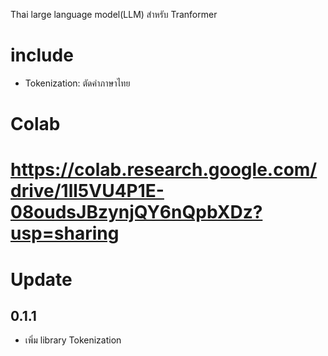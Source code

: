 Thai large language model(LLM) สำหรับ Tranformer
# include
* Tokenization: ตัดคำภาษาไทย

# Colab
https://colab.research.google.com/drive/1ll5VU4P1E-08oudsJBzynjQY6nQpbXDz?usp=sharing
================================================================================
# Update
## 0.1.1
* เพิ่ม library Tokenization

